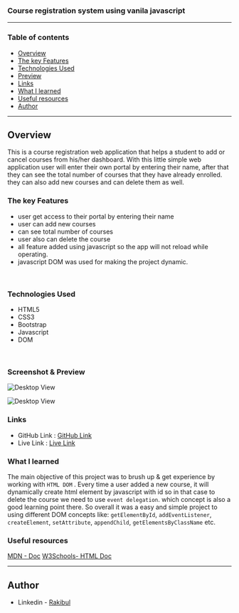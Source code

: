

### Course registration system using vanila **javascript**
---

### Table of contents

  - [Overview](#overview)
  - [The key Features](#the-key-features)
  - [Technologies Used](#Technologies-used)
  - [Preview](#screenshot-&-preview)
  - [Links](#links)
  - [What I learned](#what-i-learned)
  - [Useful resources](#useful-resources)
  - [Author](#author)

---

## Overview

This is a course registration web application that helps a student to add or cancel courses from his/her dashboard. With this little simple web application user will enter their own portal by entering their name, after that they can see the total number of courses that they have already enrolled. they can also add new courses and can delete them as well.

### The key Features
- user get access to their portal by entering their name
- user can add new courses
- can see total number of courses
- user also can delete the course
- all feature added using javascript so the app will not reload while operating.
- javascript DOM was used for making the project dynamic.

<br>

### Technologies Used
- HTML5
- CSS3
- Bootstrap
- Javascript
- DOM

<br>

### Screenshot & Preview
![Desktop View](/images/homepage.png)
<br>

![Desktop View](/images/course-reg-system.gif)



### Links

- GitHub Link : [GitHub Link](https://github.com/Rakibul-Islam-GitHub/javascript-A-to-Z/tree/main/DOM/University%20Course%20Registration%20System)
- Live Link : [Live Link](https://university-course-registration.herokuapp.com/)

### What I learned
The main objective of this project was to brush up & get experience by working with `HTML DOM` . Every time a user added a new course, it will dynamically create html element by javascript with id so in that case to delete the course we need to use `event delegation`. which concept is also a good learning point there. So overall it was a easy and simple project to using different DOM concepts like: `getElementById`, `addEventListener`, `createElement`, `setAttribute`, `appendChild`, `getElementsByClassName` etc.


### Useful resources

[MDN - Doc](https://developer.mozilla.org/en-US/docs/Web/API/Document_Object_Model)
[W3Schools- HTML Doc](https://www.w3schools.com/html/default.asp)



---

## Author

- Linkedin - [Rakibul](https://linkedin.com/in/rakibul21)
